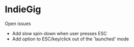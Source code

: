 IndieGig
========

Open issues
- Add slow spin-down when user presses ESC
- Add option to ESC/key/click out of the 'launched' mode

